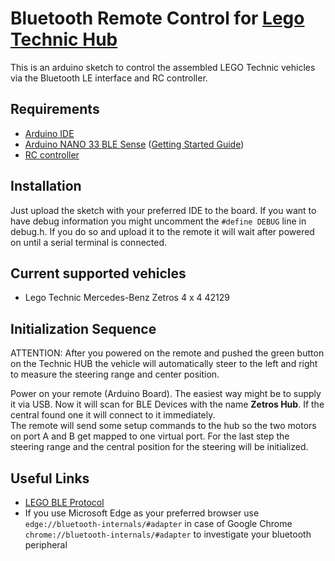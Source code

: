 # Bluetooth Remote Control for [Lego Technic Hub](https://www.lego.com/de-at/product/technic-hub-88012?cmp=KAC-INI-GOOGEU-GO-AT-DE-SP-BUY-SHOP-PLA-BP-SP-RN-Shopping&ef_id=EAIaIQobChMIm9fm7N_D6wIVvSB7Ch3OtwRWEAQYAiABEgI_DvD_BwE:G:s&s_kwcid=AL!933!3!288221002759!!!g!296439327739!)

This is an arduino sketch to control the assembled LEGO Technic vehicles via the Bluetooth LE interface and RC controller.

## Requirements
- [Arduino IDE](https://www.arduino.cc/en/Main/Software)
- [Arduino NANO 33 BLE Sense](https://store.arduino.cc/arduino-nano-33-ble-sense) ([Getting Started Guide](https://www.arduino.cc/en/Guide/NANO33BLESense))
- [RC controller]()

## Installation
Just upload the sketch with your preferred IDE to the board. If you want to have debug information you might uncomment the `#define DEBUG` line in debug.h. If you do so and upload it to the remote it will wait after powered on until a serial terminal is connected.

## Current supported vehicles
- Lego Technic Mercedes-Benz Zetros 4 x 4 42129

## Initialization Sequence
ATTENTION: After you powered on the remote and pushed the green button on the Technic HUB the vehicle will automatically steer to the left and right to measure the steering range and center position.

Power on your remote (Arduino Board). The easiest way might be to supply it via USB. Now it will scan for BLE Devices with the name **Zetros Hub**. If the central found one it will connect to it immediately.  
The remote will send some setup commands to the hub so the two motors on port A and B get mapped to one virtual port. For the last step the steering range and the central position for the steering will be initialized. 

## Useful Links
- [LEGO BLE Protocol](https://lego.github.io/lego-ble-wireless-protocol-docs/index.html#document-index)  
- If you use Microsoft Edge as your preferred browser use `edge://bluetooth-internals/#adapter` in case of Google Chrome `chrome://bluetooth-internals/#adapter` to investigate your bluetooth peripheral
